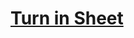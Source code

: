 # [Turn in Sheet](https://docs.google.com/document/d/1Mq8cIc8swmAQN4lsgWSESIHHf31DbhcO7pmdEdcc7_E/edit)
